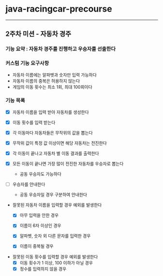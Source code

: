# java-racingcar-precourse

---

## 2주차 미션 - 자동차 경주
### 기능 요약 : 자동차 경주를 진행하고 우승자를 선출한다
### 커스텀 기능 요구사항
- 자동차 이름에는 알파벳과 숫자만 입력 가능하다
- 자동차 이름의 중복은 허용하지 않는다
- 게임의 이동 횟수는 최소 1회, 최대 100회이다
### 기능 목록
- [x] 자동차 이름을 입력 받아 자동차를 생성한다
  

- [x] 이동 횟수를 입력 받는다
   

- [x] 각 이동마다 자동차들은 무작위의 값을 뽑는다
  

- [x] 무작위 값이 특정 값 이상이면 해당 자동차는 전진한다
  

- [x] 각 이동이 끝나고 자동차 별 이동 결과를 출력한다
  

- [x] 모든 이동이 끝나면 가장 많이 전진한 자동차를 우승자로 뽑는다
  - 공동 우승자도 가능하다
  

- [ ] 우승자를 안내한다
  - 공동 우승자일 경우 구분하여 안내한다
  

- 잘못된 자동차 이름을 입력할 경우 예외를 발생한다
  - [x] 아무 입력을 안한 경우
  - [x] 이름이 6자 이상인 경우
  - [x] 알파벳, 숫자 외 다른 문자를 입력한 경우
  - [x] 이름이 중복될 경우
  

- 잘못된 이동 횟수를 입력할 경우 예외를 발생한다
  - [x] 이동 횟수가 1 이상, 100 이하가 아닐 경우
  - [x] 정수를 입력하지 않을 경우